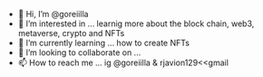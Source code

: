 - 👋 Hi, I’m @goreiilla
- 👀 I’m interested in ... learnig more about the block chain, web3, metaverse, crypto and NFTs
- 🌱 I’m currently learning ... how to create NFTs
- 💞️ I’m looking to collaborate on ...
- 📫 How to reach me ... ig @goreiilla & rjavion129<<gmail

<!---
goreiilla/goreiilla is a ✨ special ✨ repository because its `README.md` (this file) appears on your GitHub profile.
You can click the Preview link to take a look at your changes.
--->
